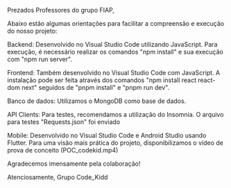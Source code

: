 Prezados Professores do grupo FIAP,

Abaixo estão algumas orientações para facilitar a compreensão e execução do nosso projeto:

Backend:
Desenvolvido no Visual Studio Code utilizando JavaScript.
Para execução, é necessário realizar os comandos "npm install" e sua execução com "npm run server".

Frontend:
Também desenvolvido no Visual Studio Code com JavaScript.
A instalação pode ser feita através dos comandos "npm install react react-dom next" seguidos de "pnpm install" e "pnpm run dev".

Banco de dados:
Utilizamos o MongoDB como base de dados.

API Clients:
Para testes, recomendamos a utilização do Insomnia. O arquivo para testes "Requests.json" foi enviado

Mobile:
Desenvolvido no Visual Studio Code e Android Studio usando Flutter.
Para uma visão mais prática do projeto, disponibilizamos o vídeo de prova de conceito (POC_codekid.mp4)

Agradecemos imensamente pela colaboração!

Atenciosamente,
Grupo Code_Kidd
